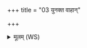 +++
title = "03 युनक्त वाहान्"

+++
<details><summary>मूलम् (WS)</summary>

युनक्त वाहान् वि युगा तनोत कृते क्षेत्रे वपतेह बीजम् । वीजम्  
तथा धाता तथा भगस्तथा कृष्णुतामश्विना  
तथा देवी सरस्वती ॥ ४ ॥
</details>
